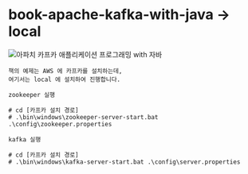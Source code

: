 # book-apache-kafka-with-java -> local


![아파치 카프카 애플리케이션 프로그래밍 with 자바](https://user-images.githubusercontent.com/62634753/214553883-9661fee5-2847-4ae1-938c-833057b9b961.jpg)

```
책의 예제는 AWS 에 카프카를 설치하는데,
여기서는 local 에 설치하여 진행합니다.

zookeeper 실행

# cd [카프카 설치 경로]
# .\bin\windows\zookeeper-server-start.bat .\config\zookeeper.properties

kafka 실행

# cd [카프카 설치 경로]
# .\bin\windows\kafka-server-start.bat .\config\server.properties
```
